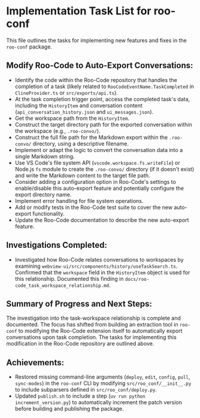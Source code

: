 # Implementation Task List for roo-conf

This file outlines the tasks for implementing new features and fixes in the `roo-conf` package.

## Modify Roo-Code to Auto-Export Conversations:

- Identify the code within the Roo-Code repository that handles the completion of a task (likely related to `RooCodeEventName.TaskCompleted` in `ClineProvider.ts` or `src/exports/api.ts`).
- At the task completion trigger point, access the completed task's data, including the `HistoryItem` and conversation content (`api_conversation_history.json` and `ui_messages.json`).
- Get the workspace path from the `HistoryItem`.
- Construct the target directory path for the exported conversation within the workspace (e.g., `.roo-convo/`).
- Construct the full file path for the Markdown export within the `.roo-convo/` directory, using a descriptive filename.
- Implement or adapt the logic to convert the conversation data into a single Markdown string.
- Use VS Code's file system API (`vscode.workspace.fs.writeFile`) or Node.js `fs` module to create the `.roo-convo/` directory (if it doesn't exist) and write the Markdown content to the target file path.
- Consider adding a configuration option in Roo-Code's settings to enable/disable this auto-export feature and potentially configure the export directory name.
- Implement error handling for file system operations.
- Add or modify tests in the Roo-Code test suite to cover the new auto-export functionality.
- Update the Roo-Code documentation to describe the new auto-export feature.

## Investigations Completed:

- Investigated how Roo-Code relates conversations to workspaces by examining `webview-ui/src/components/history/useTaskSearch.ts`. Confirmed that the `workspace` field in the `HistoryItem` object is used for this relationship. Documented this finding in `docs/roo-code_task_workspace_relationship.md`.

## Summary of Progress and Next Steps:

The investigation into the task-workspace relationship is complete and documented. The focus has shifted from building an extraction tool in `roo-conf` to modifying the Roo-Code extension itself to automatically export conversations upon task completion. The tasks for implementing this modification in the Roo-Code repository are outlined above.

## Achievements:

- Restored missing command-line arguments (`deploy`, `edit`, `config`, `pull`, `sync-modes`) in the `roo-conf` CLI by modifying `src/roo_conf/__init__.py` to include subparsers defined in `src/roo_conf/deploy.py`.
- Updated `publish.sh` to include a step (`uv run python increment_version.py`) to automatically increment the patch version before building and publishing the package.